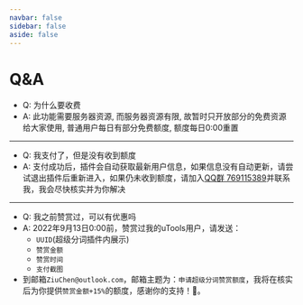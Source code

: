 ```yaml
---
navbar: false
sidebar: false
aside: false
---
```


# Q&A

- Q: 为什么要收费
- A: 此功能需要服务器资源, 而服务器资源有限, 故暂时只开放部分的免费资源给大家使用, 普通用户每日有部分免费额度, 额度每日0:00重置

----

- Q: 我支付了，但是没有收到额度
- A: 支付成功后，插件会自动获取最新用户信息，如果信息没有自动更新，请尝试退出插件后重新进入，如果仍未收到额度，请加入[QQ群 769115389](https://qm.qq.com/cgi-bin/qm/qr?k=9qfHKTaQuWqYN1ys1yiQPdJ4iIlHwgL5&jump_from=webapi)并联系我，我会尽快核实并为你解决

----

- Q: 我之前赞赏过，可以有优惠吗
- A: 2022年9月13日0:00前，赞赏过我的uTools用户，请发送：
  - `UUID`(超级分词插件内展示)
  - `赞赏金额`
  - `赞赏时间`
  - `支付截图`
- 到邮箱`ZiuChen@outlook.com`，邮箱主题为：`申请超级分词赞赏额度`，我将在核实后为你提供`赞赏金额+15%`的额度，感谢你的支持！💖。

